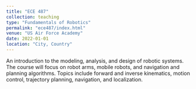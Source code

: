 ```yaml
---
title: "ECE 487"
collection: teaching
type: "Fundamentals of Robotics"
permalink: "ece487/index.html"
venue: "US Air Force Academy"
date: 2022-01-01
location: "City, Country"
---
```




An introduction to the modeling, analysis, and design of robotic systems.  The course will focus on robot arms, mobile robots, and navigation and planning algorithms. Topics include forward and inverse kinematics, motion control, trajectory planning, navigation, and localization.
